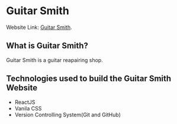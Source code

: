 # Guitar Smith

Website Link: [Guitar Smith](https://guitarsmith.netlify.app/).

## What is Guitar Smith?

Guitar Smith is a guitar reapairing shop.

## Technologies used to build the Guitar Smith Website

- ReactJS
- Vanila CSS
- Version Controlling System(Git and GitHub)

##
